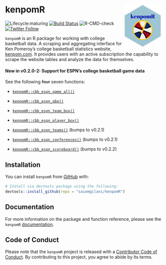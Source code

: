 
# kenpomR <a href='http://saiemgilani.github.io/kenpomR'><img src="man/figures/logo.png" align="right" height="139"/></a>

<!-- badges: start -->

![Lifecycle:maturing](https://img.shields.io/badge/lifecycle-maturing-blue.svg)
[![Build
Status](https://travis-ci.com/saiemgilani/kenpomR.svg?branch=master)](https://travis-ci.com/saiemgilani/kenpomR)
![R-CMD-check](https://github.com/saiemgilani/kenpomR/workflows/R-CMD-check/badge.svg)
[![Twitter
Follow](https://img.shields.io/twitter/follow/saiemgilani?style=social)](https://twitter.com/saiemgilani)
<!-- badges: end -->

`kenpomR` is an R package for working with college basketball data. A
scraping and aggregating interface for Ken Pomeroy’s college basketball
statistics website, [kenpom.com](https://kenpom.com). It provides users
with an active subscription the capability to scrape the website tables
and analyze the data for themselves.

#### New in v0.2.0-2: Support for ESPN’s college basketball game data

See the following ~~four~~ seven functions:

  - [`kenpomR::cbb_espn_game_all()`](https://saiemgilani.github.io/kenpomR/reference/cbb_espn_game_all.html)

  - [`kenpomR::cbb_espn_pbp()`](https://saiemgilani.github.io/kenpomR/reference/cbb_espn_pbp.html)

  - [`kenpomR::cbb_espn_team_box()`](https://saiemgilani.github.io/kenpomR/reference/cbb_espn_team_box.html)

  - [`kenpomR::cbb_espn_player_box()`](https://saiemgilani.github.io/kenpomR/reference/cbb_espn_player_box.html)

  - [`kenpomR::cbb_espn_teams()`](https://saiemgilani.github.io/kenpomR/reference/cbb_espn_teams.html)
    (bumps to v0.2.1)

  - [`kenpomR::cbb_espn_conferences()`](https://saiemgilani.github.io/kenpomR/reference/cbb_espn_conferences.html)
    (bumps to v0.2.1)

  - [`kenpomR::cbb_espn_scoreboard()`](https://saiemgilani.github.io/kenpomR/reference/cbb_espn_scoreboard.html)
    (bumps to v0.2.2)

## Installation

You can install `kenpomR` from
[GitHub](https://github.com/saiemgilani/kenpomR) with:

``` r
# Install via devtools package using the following:
devtools::install_github(repo = "saiemgilani/kenpomR")
```

## Documentation

For more information on the package and function reference, please see
the `kenpomR` [documentation](https://saiemgilani.github.io/kenpomR/).

## Code of Conduct

Please note that the `kenpomR` project is released with a [Contributor
Code of
Conduct](https://contributor-covenant.org/version/2/0/CODE_OF_CONDUCT.html).
By contributing to this project, you agree to abide by its terms.
